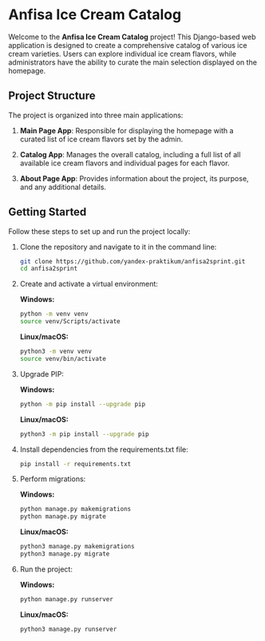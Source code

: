 # Anfisa Ice Cream Catalog

Welcome to the **Anfisa Ice Cream Catalog** project! This Django-based web application is designed to create a comprehensive catalog of various ice cream varieties. Users can explore individual ice cream flavors, while administrators have the ability to curate the main selection displayed on the homepage.

## Project Structure

The project is organized into three main applications:

1. **Main Page App**: Responsible for displaying the homepage with a curated list of ice cream flavors set by the admin.

2. **Catalog App**: Manages the overall catalog, including a full list of all available ice cream flavors and individual pages for each flavor.

3. **About Page App**: Provides information about the project, its purpose, and any additional details.

## Getting Started

Follow these steps to set up and run the project locally:

1. Clone the repository and navigate to it in the command line:

    ```bash
    git clone https://github.com/yandex-praktikum/anfisa2sprint.git
    cd anfisa2sprint
    ```

2. Create and activate a virtual environment:

    **Windows:**

    ```bash
    python -m venv venv
    source venv/Scripts/activate
    ```

    **Linux/macOS:**

    ```bash
    python3 -m venv venv
    source venv/bin/activate
    ```

3. Upgrade PIP:

    **Windows:**

    ```bash
    python -m pip install --upgrade pip
    ```

    **Linux/macOS:**

    ```bash
    python3 -m pip install --upgrade pip
    ```

4. Install dependencies from the requirements.txt file:

    ```bash
    pip install -r requirements.txt
    ```

5. Perform migrations:

    **Windows:**

    ```bash
    python manage.py makemigrations
    python manage.py migrate
    ```

    **Linux/macOS:**

    ```bash
    python3 manage.py makemigrations
    python3 manage.py migrate
    ```

6. Run the project:

    **Windows:**

    ```bash
    python manage.py runserver
    ```

    **Linux/macOS:**

    ```bash
    python3 manage.py runserver
    ```
